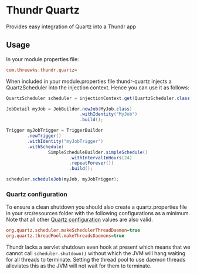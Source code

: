 # Thundr Quartz

Provides easy integration of Quartz into a Thundr app

## Usage

In your module.properties file:
```ini
com.threewks.thundr.quartz=
```

When included in your module.properties file thundr-quartz injects a QuartzScheduler into the injection context. Hence
you can use it as follows:

```java
QuartzScheduler scheduler = injectionContext.get(QuartzScheduler.class);

JobDetail myJob = JobBuilder.newJob(MyJob.class)
                            .withIdentity("MyJob")
                            .build();

Trigger myJobTrigger = TriggerBuilder
        .newTrigger()
        .withIdentity("myJobTrigger")
        .withSchedule(
                SimpleScheduleBuilder.simpleSchedule()
                        .withIntervalInHours(24)
                        .repeatForever())
                        .build();

scheduler.scheduleJob(myJob, myJobTrigger);
```

### Quartz configuration

To ensure a clean shutdown you should also create a quartz.properties file in your src/resources folder with the
following configurations as a minimum. Note that all other
[Quartz configuration](http://quartz-scheduler.org/documentation/quartz-2.2.x/configuration/) values are also valid.

```ini
org.quartz.scheduler.makeSchedulerThreadDaemon=true
org.quartz.threadPool.makeThreadsDaemons=true
```

Thundr lacks a servlet shutdown even hook at present which means that we cannot call `scheduler.shutdown()` without
which the JVM will hang waiting for all threads to terminate. Setting the thread pool to use daemon threads alleviates
this as the JVM will not wait for them to terminate.

